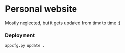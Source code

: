 # Personal website

Mostly neglected, but it gets updated from time to time :)

### Deployment

    appcfg.py update .

